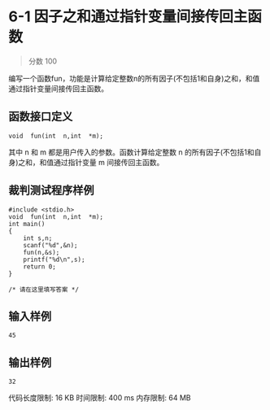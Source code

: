 # 6-1 因子之和通过指针变量间接传回主函数

> 分数 100

编写一个函数fun，功能是计算给定整数n的所有因子(不包括1和自身)之和，和值通过指针变量间接传回主函数。

## 函数接口定义

    void  fun(int  n,int  *m);

其中 n 和 m 都是用户传入的参数。函数计算给定整数 n 的所有因子(不包括1和自身)之和，和值通过指针变量 m 间接传回主函数。

## 裁判测试程序样例

    #include <stdio.h>
    void  fun(int  n,int  *m);
    int main()
    {
        int s,n;
        scanf("%d",&n);
        fun(n,&s);
        printf("%d\n",s);
        return 0;
    }

    /* 请在这里填写答案 */

## 输入样例

    45

## 输出样例

    32

代码长度限制: 16 KB
时间限制: 400 ms
内存限制: 64 MB